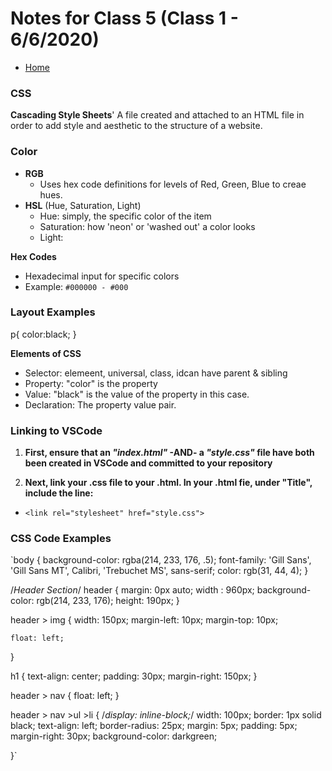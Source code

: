 # Notes for Class 5 (Class 1 - 6/6/2020)
- [Home](https://micgreene.github.io/learning-journal/)

### CSS
**Cascading Style Sheets**'
A file created and attached to an HTML file in order to add style and aesthetic to the structure of a website.

### Color
- **RGB**
  - Uses hex code definitions for levels of Red, Green, Blue to creae hues.
- **HSL** (Hue, Saturation, Light)
  - Hue: simply, the specific color of the item
  - Saturation: how 'neon' or 'washed out' a color looks
  - Light:
  
 **Hex Codes**
   - Hexadecimal input for specific colors
   - Example: `#000000 - #000`
 
 ### Layout Examples
 p{
  color:black;
 }

**Elements of CSS**
- Selector: elemeent, universal, class, idcan have parent & sibling
- Property: "color" is the property
- Value: "black" is the value of the property in this case.
- Declaration: The property value pair.

### 
### Linking to VSCode
1. **First, ensure that an _"index.html"_ -AND- a _"style.css"_ file have both been created in VSCode and committed to your repository**

1. **Next, link your .css file to your .html. In your .html fie, under "Title", include the line:**

  - `<link rel="stylesheet" href="style.css">`


### CSS Code Examples
`body
{
    background-color: rgba(214, 233, 176, .5);
    font-family: 'Gill Sans', 'Gill Sans MT', Calibri, 'Trebuchet MS', sans-serif;
    color: rgb(31, 44, 4);
}

/*Header Section*/
header
{
    margin: 0px auto;
    width : 960px;
    background-color: rgb(214, 233, 176);
    height: 190px;
}

header > img
{
    width: 150px;
    margin-left: 10px;
    margin-top: 10px;

    float: left;

}

h1
{
    text-align: center;
    padding: 30px;
    margin-right: 150px;
}

header > nav
{
    float: left;
}

header > nav >ul >li
{
    /*display: inline-block;*/
    width: 100px;
    border: 1px solid black;
    text-align: left;
    border-radius: 25px;
    margin: 5px;
    padding: 5px;
    margin-right: 30px;
    background-color: darkgreen;

}` 
